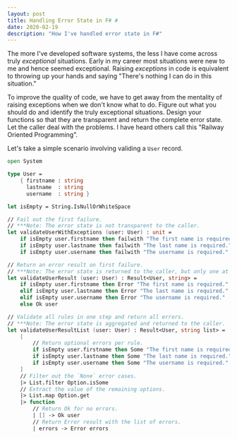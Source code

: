 ```yaml
---
layout: post
title: Handling Error State in F# #
date: 2020-02-19
description: "How I've handled error state in F#"
---
```


The more I've developed software systems, the less I have come across truly *exceptional* situations.  Early in my career most situations were new to me and hence seemed exceptional.  Raising *exceptions* in code is equivalent to throwing up your hands and saying "There's nothing I can do in this situation."  

To improve the quality of code, we have to get away from the mentality of raising exceptions when we don't know what to do.  Figure out what you should do and identify the truly exceptional situations.  Design your functions so that they are transparent and return the complete error state.  Let the caller deal with the problems.  I have heard others call this "Railway Oriented Programming".

Let's take a simple scenario involving validing a `User` record.  

```fsharp
open System

type User = 
    { firstname : string
      lastname  : string
      username  : string }

let isEmpty = String.IsNullOrWhiteSpace

// Fail out the first failure.
// ***Note: The error state is not transparent to the caller.  
let validateUserWithExceptions (user: User) : unit = 
    if isEmpty user.firstname then failwith "The first name is required."
    if isEmpty user.lastname then failwith "The last name is required."
    if isEmpty user.username then failwith "The username is required."

// Return an error result on first failure.
// ***Note: The error state is returned to the caller, but only one at a time.
let validateUserResult (user: User) : Result<User, string> =
    if isEmpty user.firstname then Error "The first name is required."
    elif isEmpty user.lastname then Error "The last name is required."
    elif isEmpty user.username then Error "The username is required."
    else Ok user

// Validate all rules in one step and return all errors.
// ***Note: The error state is aggregated and returned to the caller.
let validateUserResultList (user: User) : Result<User, string list> =
    [
        // Return optional errors per rule.
        if isEmpty user.firstname then Some "The first name is required." else None
        if isEmpty user.lastname then Some "The last name is required." else None
        if isEmpty user.username then Some "The username is required." else None
    ]
    // Filter out the `None` error cases.
    |> List.filter Option.isSome
    // Extract the value of the remaining options.
    |> List.map Option.get
    |> function 
        // Return Ok for no errors.
        | [] -> Ok user
        // Return Error result with the list of errors.
        | errors -> Error errors
```